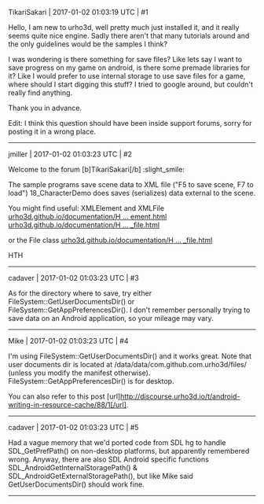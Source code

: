 TikariSakari | 2017-01-02 01:03:19 UTC | #1

Hello, I am new to urho3d, well pretty much just installed it, and it really seems quite nice engine. Sadly there aren't that many tutorials around and the only guidelines would be the samples I think?

I was wondering is there something for save files? Like lets say I want to save progress on my game on android, is there some premade libraries for it? Like I would prefer to use internal storage to use save files for a game, where should I start digging this stuff? I tried to google around, but couldn't really find anything.

Thank you in advance.

Edit: I think this question should have been inside support forums, sorry for posting it in a wrong place.

-------------------------

jmiller | 2017-01-02 01:03:23 UTC | #2

Welcome to the forum [b]TikariSakari[/b] :slight_smile:

The sample programs save scene data to XML file ("F5 to save scene, F7 to load")
18_CharacterDemo does saves (serializes) data external to the scene.

You might find useful: XMLElement and XMLFile
[urho3d.github.io/documentation/H ... ement.html](http://urho3d.github.io/documentation/HEAD/class_urho3_d_1_1_x_m_l_element.html)
[urho3d.github.io/documentation/H ... _file.html](http://urho3d.github.io/documentation/HEAD/class_urho3_d_1_1_x_m_l_file.html)

or the File class
[urho3d.github.io/documentation/H ... _file.html](http://urho3d.github.io/documentation/HEAD/class_urho3_d_1_1_file.html)

HTH

-------------------------

cadaver | 2017-01-02 01:03:23 UTC | #3

As for the directory where to save, try either FileSystem::GetUserDocumentsDir() or FileSystem::GetAppPreferencesDir(). I don't remember personally trying to save data on an Android application, so your mileage may vary.

-------------------------

Mike | 2017-01-02 01:03:23 UTC | #4

I'm using FileSystem::GetUserDocumentsDir() and it works great.
Note that user documents dir is located at /data/data/com.github.com.urho3d/files/ (unless you modify the manifest otherwise).
FileSystem::GetAppPreferencesDir() is for desktop.

You can also refer to this post [url]http://discourse.urho3d.io/t/android-writing-in-resource-cache/88/1[/url].

-------------------------

cadaver | 2017-01-02 01:03:23 UTC | #5

Had a vague memory that we'd ported code from SDL hg to handle SDL_GetPrefPath() on non-desktop platforms, but apparently remembered wrong. Anyway, there are also SDL Android specific functions SDL_AndroidGetInternalStoragePath() & SDL_AndroidGetExternalStoragePath(), but like Mike said GetUserDocumentsDir() should work fine.

-------------------------

